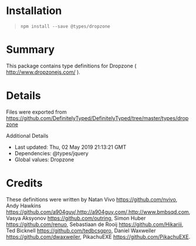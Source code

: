 # Installation
> `npm install --save @types/dropzone`

# Summary
This package contains type definitions for Dropzone ( http://www.dropzonejs.com/ ).

# Details
Files were exported from https://github.com/DefinitelyTyped/DefinitelyTyped/tree/master/types/dropzone

Additional Details
 * Last updated: Thu, 02 May 2019 21:13:21 GMT
 * Dependencies: @types/jquery
 * Global values: Dropzone

# Credits
These definitions were written by Natan Vivo <https://github.com/nvivo>, Andy Hawkins <https://github.com/a904guy/,http://a904guy.com/,http://www.bmbsqd.com>, Vasya Aksyonov <https://github.com/outring>, Simon Huber <https://github.com/renuo>, Sebastiaan de Rooij <https://github.com/Hikariii>, Ted Bicknell <https://github.com/tedbcsgpro>, Daniel Waxweiler <https://github.com/dwaxweiler>, PikachuEXE <https://github.com/PikachuEXE>.
